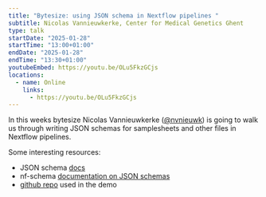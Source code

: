 ```yaml
---
title: "Bytesize: using JSON schema in Nextflow pipelines "
subtitle: Nicolas Vannieuwkerke, Center for Medical Genetics Ghent
type: talk
startDate: "2025-01-28"
startTime: "13:00+01:00"
endDate: "2025-01-28"
endTime: "13:30+01:00"
youtubeEmbed: https://youtu.be/OLu5FkzGCjs
locations:
  - name: Online
    links:
      - https://youtu.be/OLu5FkzGCjs
---
```


In this weeks bytesize Nicolas Vannieuwkerke ([@nvnieuwk](https://github.com/nvnieuwk)) is going to walk us through writing JSON schemas for samplesheets and other files in Nextflow pipelines.

Some interesting resources:

- JSON schema [docs](https://json-schema.org/draft/2020-12)
- nf-schema [documentation on JSON schemas](https://nextflow-io.github.io/nf-schema/latest/nextflow_schema/nextflow_schema_specification/#definitions)
- [github repo](https://github.com/nvnieuwk/samplesheet-schema-bytesize) used in the demo
